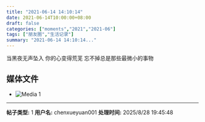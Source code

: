 ```yaml
---
title: "2021-06-14 14:10:14"
date: 2021-06-14T10:00:00+08:00
draft: false
categories: ["moments","2021","2021-06"]
tags: ["朋友圈","生活记录"]
summary: "2021-06-14 14:10:14..."
---
```


当黑夜无声坠入
你的心变得荒芜
忘不掉总是那些最微小的事物

## 媒体文件

- ![Media 1](/Moments/photos/2021-06-14/202106141410140.jpg)

---

**帖子类型:** 1
**用户名:** chenxueyuan001
**处理时间:** 2025/8/28 19:45:48